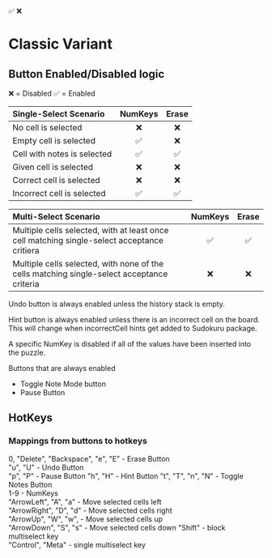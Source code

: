 ✅ ❌

# Classic Variant

## Button Enabled/Disabled logic

❌ = Disabled ✅ = Enabled

| Single-Select Scenario      | NumKeys | Erase |
| :-------------------------- | :-----: | :---: |
| No cell is selected         |   ❌    |  ❌   |
| Empty cell is selected      |   ✅    |  ❌   |
| Cell with notes is selected |   ✅    |  ✅   |
| Given cell is selected      |   ❌    |  ❌   |
| Correct cell is selected    |   ❌    |  ❌   |
| Incorrect cell is selected  |   ✅    |  ✅   |

| Multi-Select Scenario                                                                       | NumKeys | Erase |
| :------------------------------------------------------------------------------------------ | :-----: | :---: |
| Multiple cells selected, with at least once cell matching single-select acceptance critiera |   ✅    |  ✅   |
| Multiple cells selected, with none of the cells matching single-select acceptance criteria  |   ❌    |  ❌   |

Undo button is always enabled unless the history stack is empty.

Hint button is always enabled unless there is an incorrect cell on the board.
This will change when incorrectCell hints get added to Sudokuru package.

A specific NumKey is disabled if all of the values have been inserted into the puzzle.

Buttons that are always enabled

- Toggle Note Mode button
- Pause Button

## HotKeys

### Mappings from buttons to hotkeys

0, "Delete", "Backspace", "e", "E" - Erase Button  
"u", "U" - Undo Button  
"p", "P" - Pause Button
"h", "H" - Hint Button
"t", "T", "n", "N" - Toggle Notes Button  
1-9 - NumKeys  
"ArrowLeft", "A", "a" - Move selected cells left  
"ArrowRight", "D", "d" - Move selected cells right  
"ArrowUp", "W", "w", - Move selected cells up  
"ArrowDown", "S", "s" - Move selected cells down
"Shift" - block multiselect key  
"Control", "Meta" - single multiselect key
